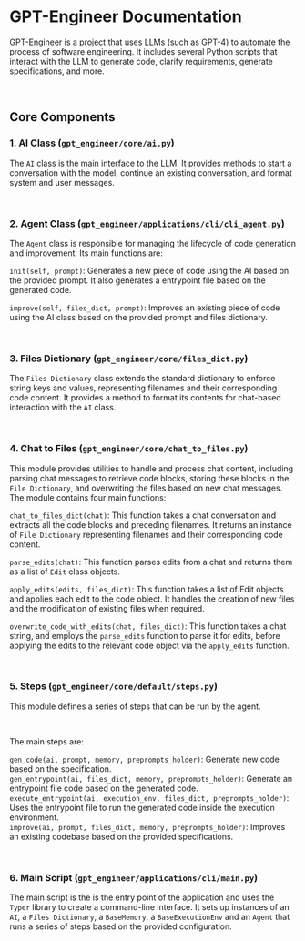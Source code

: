 # GPT-Engineer Documentation

GPT-Engineer is a project that uses LLMs (such as GPT-4) to automate the process of software engineering. It includes several Python scripts that interact with the LLM to generate code, clarify requirements, generate specifications, and more.

<br>

## Core Components
### 1. AI Class (`gpt_engineer/core/ai.py`)
The `AI` class is the main interface to the LLM. It provides methods to start a conversation with the model, continue an existing conversation, and format system and user messages.

<br>

### 2. Agent Class (`gpt_engineer/applications/cli/cli_agent.py`)
The `Agent` class is responsible for managing the lifecycle of code generation and improvement. Its main functions are: 

`init(self, prompt)`: Generates a new piece of code using the AI based on the provided prompt. It also generates a entrypoint file based on the generated code.

`improve(self, files_dict, prompt)`: Improves an existing piece of code using the AI class based on the provided prompt and files dictionary.

<br>

### 3. Files Dictionary (`gpt_engineer/core/files_dict.py`)
The `Files Dictionary` class extends the standard dictionary to enforce string keys and values, representing filenames and their corresponding code content. It provides a method to format its contents for chat-based interaction with the `AI` class.

<br>

### 4. Chat to Files (`gpt_engineer/core/chat_to_files.py`)
This module provides utilities to handle and process chat content, including parsing chat messages to retrieve code blocks, storing these blocks in the `File Dictionary`, and overwriting the files based on new chat messages. The module contains four main functions:

`chat_to_files_dict(chat)`: This function takes a chat conversation and extracts all the code blocks and preceding filenames. It returns an instance of `File Dictionary` representing filenames and their corresponding code content.

`parse_edits(chat)`: This function parses edits from a chat and returns them as a list of `Edit` class objects.

`apply_edits(edits, files_dict)`: This function takes a list of Edit objects and applies each edit to the code object. It handles the creation of new files and the modification of existing files when required.

`overwrite_code_with_edits(chat, files_dict)`: This function takes a chat string, and employs the `parse_edits` function to parse it for edits, before applying the edits to the relevant code object via the `apply_edits` function.

<br>

### 5. Steps (`gpt_engineer/core/default/steps.py`)
This module defines a series of steps that can be run by the agent. 

<br>

The main steps are:

`gen_code(ai, prompt, memory, preprompts_holder)`: Generate new code based on the specification. <br>
`gen_entrypoint(ai, files_dict, memory, preprompts_holder)`: Generate an entrypoint file code based on the generated code. <br>
`execute_entrypoint(ai, execution_env, files_dict, preprompts_holder)`: Uses the entrypoint file to run the generated code inside the execution environment. <br>
`improve(ai, prompt, files_dict, memory, preprompts_holder)`: Improves an existing codebase based on the provided specifications. <br>

<br>

### 6. Main Script (`gpt_engineer/applications/cli/main.py`)
The main script is the is the entry point of the application and uses the `Typer` library to create a command-line interface. It sets up instances of an `AI`, a `Files Dictionary`, a `BaseMemory`, a `BaseExecutionEnv` and an `Agent` that runs a series of steps based on the provided configuration.